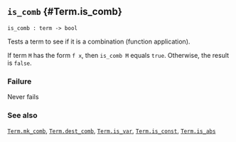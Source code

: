 ## `is_comb` {#Term.is_comb}


```
is_comb : term -> bool
```



Tests a term to see if it is a combination (function application).


If term `M` has the form `f x`, then `is_comb M` equals `true`.
Otherwise, the result is `false`.

### Failure

Never fails

### See also

[`Term.mk_comb`](#Term.mk_comb), [`Term.dest_comb`](#Term.dest_comb), [`Term.is_var`](#Term.is_var), [`Term.is_const`](#Term.is_const), [`Term.is_abs`](#Term.is_abs)

